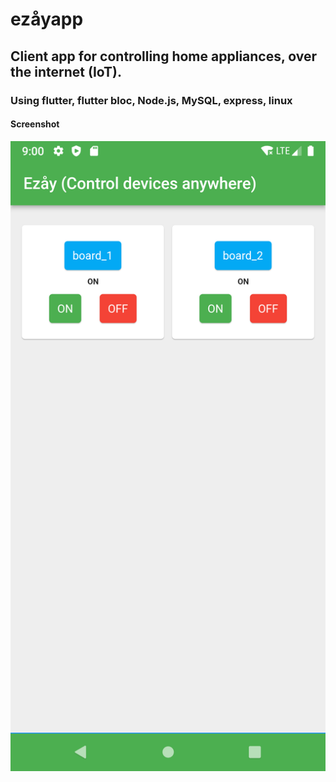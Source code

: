# ezåyapp

## Client app for controlling home appliances, over the internet (IoT).


### Using flutter, flutter bloc, Node.js, MySQL, express, linux

#### Screenshot

![Alt text](github_images/Screenshot.png)